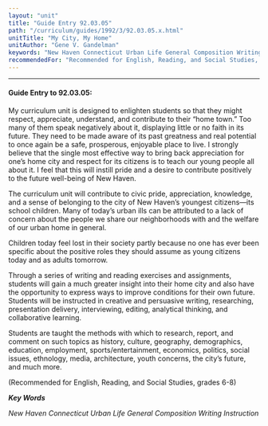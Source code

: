 ```yaml
---
layout: "unit"
title: "Guide Entry 92.03.05"
path: "/curriculum/guides/1992/3/92.03.05.x.html"
unitTitle: "My City, My Home"
unitAuthor: "Gene V. Gandelman"
keywords: "New Haven Connecticut Urban Life General Composition Writing Instruction"
recommendedFor: "Recommended for English, Reading, and Social Studies, grades 6-8"
---
```

<body>
<hr/>
<h4>
Guide Entry to 92.03.05:
</h4>
My curriculum unit is designed to enlighten students so that they might respect, appreciate, understand, and contribute to their “home town.”  Too many of them speak negatively about it, displaying little or no faith in its future.  They need to be made aware of its past greatness and real potential to once again be a safe, prosperous, enjoyable place to live.  I strongly believe that the single most effective way to bring back appreciation for one’s home city and respect for its citizens is to teach our young people all about it.  I feel that this will instill pride and a desire to contribute positively to the future well-being of New Haven.
<p>
The curriculum unit will contribute to civic pride, appreciation, knowledge, and a sense of belonging to the city of New Haven’s youngest citizens—its school children.  Many of today’s urban ills can be attributed to a lack of concern about the people we share our neighborhoods with and the welfare of our urban home in general.
</p>
<p>
Children today feel lost in their society partly because no one has ever been specific about the positive roles they should assume as young citizens today and as adults tomorrow.
</p>
<p>
Through a series of writing and reading exercises and assignments, students will gain a much greater insight into their home city and also have the opportunity to express ways to improve conditions for their own future.  Students will be instructed in creative and persuasive writing, researching, presentation delivery, interviewing, editing, analytical thinking, and collaborative learning.
</p>
<p>
Students are taught the methods with which to research, report, and comment on such topics as history, culture, geography, demographics, education, employment, sports/entertainment, economics, politics, social issues, ethnology, media, architecture, youth concerns, the city’s future, and much more.
</p>
<p>
(Recommended for English, Reading, and Social Studies, grades 6-8)
</p>
<p>
<b>
<i>
Key Words
</i>
</b>
<br/>
</p>
<p>
<i>
New Haven Connecticut Urban Life General Composition Writing Instruction
</i>
</p>
</body>